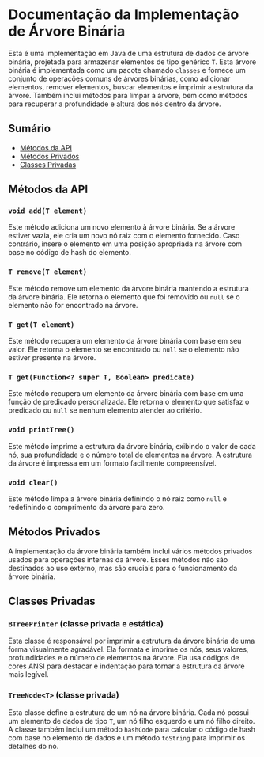 # Documentação da Implementação de Árvore Binária

Esta é uma implementação em Java de uma estrutura de dados de árvore binária, projetada para armazenar elementos de tipo genérico `T`. Esta árvore binária é implementada como um pacote chamado `classes` e fornece um conjunto de operações comuns de árvores binárias, como adicionar elementos, remover elementos, buscar elementos e imprimir a estrutura da árvore. Também inclui métodos para limpar a árvore, bem como métodos para recuperar a profundidade e altura dos nós dentro da árvore.

## Sumário
- [Métodos da API](#api-methods)
- [Métodos Privados](#private-methods)
- [Classes Privadas](#private-classes)

## Métodos da API

### `void add(T element)`
Este método adiciona um novo elemento à árvore binária. Se a árvore estiver vazia, ele cria um novo nó raiz com o elemento fornecido. Caso contrário, insere o elemento em uma posição apropriada na árvore com base no código de hash do elemento.

### `T remove(T element)`
Este método remove um elemento da árvore binária mantendo a estrutura da árvore binária. Ele retorna o elemento que foi removido ou `null` se o elemento não for encontrado na árvore.

### `T get(T element)`
Este método recupera um elemento da árvore binária com base em seu valor. Ele retorna o elemento se encontrado ou `null` se o elemento não estiver presente na árvore.

### `T get(Function<? super T, Boolean> predicate)`
Este método recupera um elemento da árvore binária com base em uma função de predicado personalizada. Ele retorna o elemento que satisfaz o predicado ou `null` se nenhum elemento atender ao critério.

### `void printTree()`
Este método imprime a estrutura da árvore binária, exibindo o valor de cada nó, sua profundidade e o número total de elementos na árvore. A estrutura da árvore é impressa em um formato facilmente compreensível.

### `void clear()`
Este método limpa a árvore binária definindo o nó raiz como `null` e redefinindo o comprimento da árvore para zero.

## Métodos Privados

A implementação da árvore binária também inclui vários métodos privados usados para operações internas da árvore. Esses métodos não são destinados ao uso externo, mas são cruciais para o funcionamento da árvore binária.

## Classes Privadas

### `BTreePrinter` (classe privada e estática)
Esta classe é responsável por imprimir a estrutura da árvore binária de uma forma visualmente agradável. Ela formata e imprime os nós, seus valores, profundidades e o número de elementos na árvore. Ela usa códigos de cores ANSI para destacar e indentação para tornar a estrutura da árvore mais legível.

### `TreeNode<T>` (classe privada)
Esta classe define a estrutura de um nó na árvore binária. Cada nó possui um elemento de dados de tipo `T`, um nó filho esquerdo e um nó filho direito. A classe também inclui um método `hashCode` para calcular o código de hash com base no elemento de dados e um método `toString` para imprimir os detalhes do nó.
